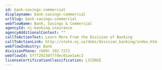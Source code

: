 ```yaml
---
id: bank-savings-commercial
displayname: bank-savings-commercial
urlSlug: bank-savings-commercial
webflowName: Bank, Savings & Commercial
agencyId: nj-banking-insurance
agencyAdditionalContext: ""
callToActionText: Learn More From the Division of Banking
callToActionLink: http://state.nj.us/dobi/division_banking/index.htm
webflowIndustry: Bank
divisionPhone: (609) 292-7272
webflowId: 5f772923df77dec01ae1a4c3
licenseCertificationClassification: LICENSE
---
```

